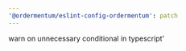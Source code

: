 ```yaml
---
'@ordermentum/eslint-config-ordermentum': patch
---
```


warn on unnecessary conditional in typescript'
